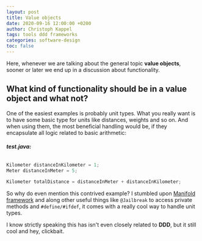 ```yaml
---
layout: post
title: Value objects
date: 2020-09-16 12:00:00 +0200
author: Christoph Kappel
tags: tools ddd frameworks
categories: software-design
toc: false
---
```

Here, whenever we are talking about the general topic **value objects**, sooner or later we end up
in a discussion about functionality.

## What kind of functionality should be in a value object and what not?

One of the easiest examples is probably unit types. What you really want is to have some basic type
for units like distances, weights and so on. And when using them, the most beneficial handling
would be, if they encapsulate all logic related to basic arithmetic:

###### **test.java:**
```java
Kilometer distanceInKilometer = 1;
Meter distanceInMeter = 5;

Kilometer totalDistance = distanceInMeter + distanceInKilometer;
```

So why do even mention this contrived example? I stumbled upon [Manifold framework][1] and along
other useful things like `@Jailbreak` to access private methods and `#define/#ifdef`, it comes with
 a really cool way to handle unit types.

I know strictly speaking this has isn't even closely related to **DDD**, but it still cool and
hey, clickbait.

[1]: https://manifold.systems/
